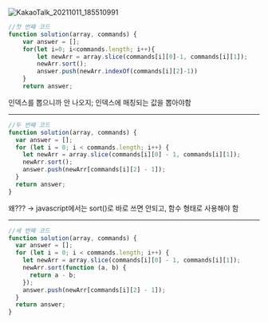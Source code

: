 ![KakaoTalk_20211011_185510991](https://user-images.githubusercontent.com/23302973/136782323-3d87e7a4-53d4-4d37-b54a-19c5d25fd8a3.jpg)

```javascript
//첫 번째 코드
function solution(array, commands) {
    var answer = [];
    for(let i=0; i<commands.length; i++){
        let newArr = array.slice(commands[i][0]-1, commands[i][1]);
        newArr.sort();
        answer.push(newArr.indexOf(commands[i][2]-1))
    }
    return answer;

```

인덱스를 뽑으니까 안 나오지; 인덱스에 매칭되는 값을 뽑아야함

---

```javascript
//두 번째 코드
function solution(array, commands) {
  var answer = [];
  for (let i = 0; i < commands.length; i++) {
    let newArr = array.slice(commands[i][0] - 1, commands[i][1]);
    newArr.sort();
    answer.push(newArr[commands[i][2] - 1]);
  }
  return answer;
}
```

왜??? → javascript에서는 sort()로 바로 쓰면 안되고, 함수 형태로 사용해야 함

---

```jsx
//세 번째 코드
function solution(array, commands) {
  var answer = [];
  for (let i = 0; i < commands.length; i++) {
    let newArr = array.slice(commands[i][0] - 1, commands[i][1]);
    newArr.sort(function (a, b) {
      return a - b;
    });
    answer.push(newArr[commands[i][2] - 1]);
  }
  return answer;
}
```
